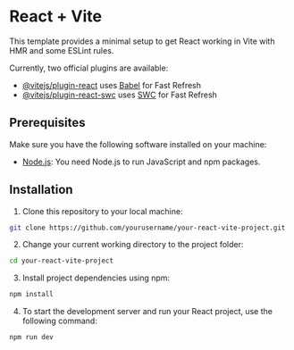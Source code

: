 # React + Vite

This template provides a minimal setup to get React working in Vite with HMR and some ESLint rules.

Currently, two official plugins are available:

- [@vitejs/plugin-react](https://github.com/vitejs/vite-plugin-react/blob/main/packages/plugin-react/README.md) uses [Babel](https://babeljs.io/) for Fast Refresh
- [@vitejs/plugin-react-swc](https://github.com/vitejs/vite-plugin-react-swc) uses [SWC](https://swc.rs/) for Fast Refresh

## Prerequisites

Make sure you have the following software installed on your machine:

- [Node.js](https://nodejs.org/): You need Node.js to run JavaScript and npm packages.

## Installation

1. Clone this repository to your local machine:

```bash
git clone https://github.com/yourusername/your-react-vite-project.git
```

2. Change your current working directory to the project folder:

```bash
cd your-react-vite-project
```
3. Install project dependencies using npm:

```bash
npm install
```

4. To start the development server and run your React project, use the following command:

```bash
npm run dev
```